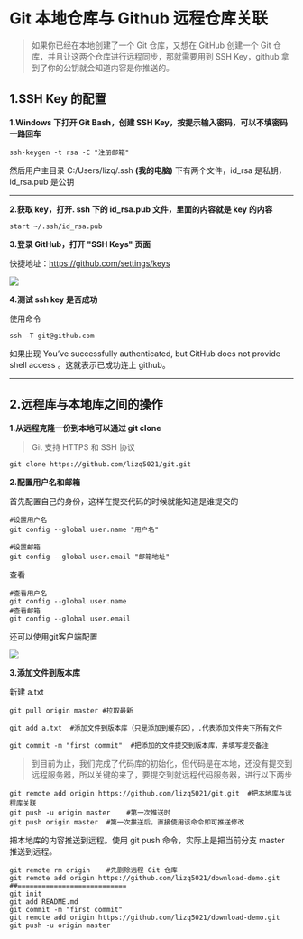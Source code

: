 

# Git 本地仓库与 Github 远程仓库关联

> 如果你已经在本地创建了一个 Git 仓库，又想在 GitHub 创建一个 Git 仓库，并且让这两个仓库进行远程同步，那就需要用到 SSH Key，github 拿到了你的公钥就会知道内容是你推送的。

## 1.SSH Key 的配置

**1.Windows 下打开 Git Bash，创建 SSH Key，按提示输入密码，可以不填密码一路回车**

~~~ nginx
ssh-keygen -t rsa -C "注册邮箱"
~~~

然后用户主目录 C:/Users/lizq/.ssh **(我的电脑)** 下有两个文件，id_rsa 是私钥，id_rsa.pub 是公钥

***

**2.获取 key，打开. ssh 下的 id_rsa.pub 文件，里面的内容就是 key 的内容**

~~~ nginx
start ~/.ssh/id_rsa.pub
~~~



**3.登录 GitHub，打开 "SSH Keys" 页面**

快捷地址：<https://github.com/settings/keys>

![](https://images2015.cnblogs.com/blog/446475/201512/446475-20151207095523105-1244401158.jpg)

**4.测试 ssh key 是否成功**

使用命令 

~~~ nginx
ssh -T git@github.com
~~~

如果出现 You’ve successfully authenticated, but GitHub does not provide shell access 。这就表示已成功连上 github。

***



## 2.远程库与本地库之间的操作

**1.从远程克隆一份到本地可以通过 git clone**

> Git 支持 HTTPS 和 SSH 协议

~~~nginx
git clone https://github.com/lizq5021/git.git
~~~

**2.配置用户名和邮箱**

首先配置自己的身份，这样在提交代码的时候就能知道是谁提交的

~~~nginx
#设置用户名
git config --global user.name "用户名"
~~~

~~~nginx
#设置邮箱
git config --global user.email "邮箱地址"
~~~

查看

~~~nginx
#查看用户名
git config --global user.name
#查看邮箱
git config --global user.email
~~~

还可以使用git客户端配置

![](https://s1.ax1x.com/2018/08/24/P7zXLV.png)



**3.添加文件到版本库**

新建 a.txt

~~~ nginx
git pull origin master #拉取最新

git add a.txt  #添加文件到版本库（只是添加到缓存区），.代表添加文件夹下所有文件

git commit -m "first commit"  #把添加的文件提交到版本库，并填写提交备注

~~~

> 到目前为止，我们完成了代码库的初始化，但代码是在本地，还没有提交到远程服务器，所以关键的来了，要提交到就远程代码服务器，进行以下两步

~~~ nginx
git remote add origin https://github.com/lizq5021/git.git  #把本地库与远程库关联
git push -u origin master    #第一次推送时
git push origin master  #第一次推送后，直接使用该命令即可推送修改
~~~

把本地库的内容推送到远程。使用 git push 命令，实际上是把当前分支 master 推送到远程。

~~~nginx
git remote rm origin	#先删除远程 Git 仓库
git remote add origin https://github.com/lizq5021/download-demo.git
##===========================
git init
git add README.md
git commit -m "first commit"
git remote add origin https://github.com/lizq5021/download-demo.git
git push -u origin master
~~~

